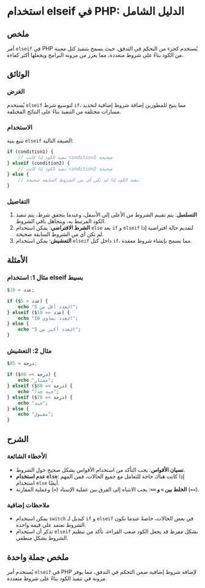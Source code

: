 <!--
Meta Description: # استخدام elseif في PHP: الدليل الشامل ## ملخص أمر `elseif` في PHP يُستخدم كجزء من التحكم في التدفق، حيث يسمح بتنفيذ كتل معينة من الكود بناءً على شروط...
Meta Keywords: elseif, استخدام, الكود, الشروط, echo
-->

# استخدام elseif في PHP: الدليل الشامل

## ملخص
أمر `elseif` في PHP يُستخدم كجزء من التحكم في التدفق، حيث يسمح بتنفيذ كتل معينة من الكود بناءً على شروط متعددة، مما يعزز من مرونة البرامج ويجعلها أكثر كفاءة.

## الوثائق
### الغرض
يُستخدم `elseif` لتوسيع شرط `if`، مما يتيح للمطورين إضافة شروط إضافية لتحديد مسارات مختلفة من التنفيذ بناءً على النتائج المختلفة.

### الاستخدام
تتبع بنية `elseif` الصيغة التالية:

```php
if (condition1) {
    // تنفيذ الكود إذا كانت condition1 صحيحة
} elseif (condition2) {
    // تنفيذ الكود إذا كانت condition2 صحيحة
} else {
    // تنفيذ الكود إذا لم تكن أي من الشروط السابقة صحيحة
}
```

### التفاصيل
1. **التسلسل**: يتم تقييم الشروط من الأعلى إلى الأسفل، وعندما يتحقق شرط، يتم تنفيذ الكود المرتبط به، ويتجاهل باقي الشروط.
2. **الشرط الافتراضي**: يمكن استخدام `else` بعد `if` و `elseif` لتقديم حالة افتراضية إذا لم تكن أي من الشروط السابقة صحيحة.
3. **التعشيش**: يمكن استخدام `elseif` داخل كتل `if`، مما يسمح بإنشاء شروط معقدة.

## الأمثلة
### مثال 1: استخدام elseif بسيط
```php
$عدد = 10;

if ($عدد < 5) {
    echo "العدد أقل من 5";
} elseif ($عدد == 10) {
    echo "العدد يساوي 10";
} else {
    echo "العدد أكبر من 5";
}
```

### مثال 2: التعشيش
```php
$درجة = 85;

if ($درجة >= 90) {
    echo "ممتاز";
} elseif ($درجة >= 80) {
    echo "جيد جداً";
} elseif ($درجة >= 70) {
    echo "جيد";
} else {
    echo "مقبول";
}
```

## الشرح
### الأخطاء الشائعة
- **نسيان الأقواس**: يجب التأكد من استخدام الأقواس بشكل صحيح حول الشروط.
- **عدم استخدام `else`**: إذا كانت هناك حاجة للتعامل مع جميع الحالات، فمن المهم استخدام `else` أيضًا.
- **الخلط بين `=` و `==`**: يجب الانتباه إلى الفرق بين عملية الإسناد (`=`) وعملية المقارنة (`==`).

### ملاحظات إضافية
- يمكن استخدام `switch` كبديل لـ `if` و `elseif` في بعض الحالات، خاصةً عندما تكون الشروط تعتمد على قيمة واحدة.
- تذكر أن استخدام `elseif` بشكل مفرط قد يجعل الكود صعب القراءة. تأكد من تنظيم الشروط بشكل منطقي.

## ملخص جملة واحدة
يُستخدم أمر `elseif` في PHP لإضافة شروط إضافية ضمن التحكم في التدفق، مما يوفر مرونة في تنفيذ الكود بناءً على شروط متعددة.